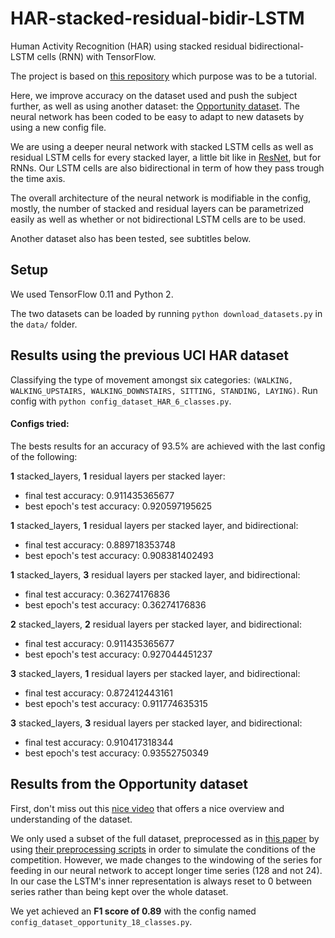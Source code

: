 # HAR-stacked-residual-bidir-LSTM

Human Activity Recognition (HAR) using stacked residual bidirectional-LSTM cells (RNN) with TensorFlow.

The project is based on [this repository](https://github.com/guillaume-chevalier/LSTM-Human-Activity-Recognition) which purpose was to be a tutorial.

Here, we improve accuracy on the dataset used and push the subject further, as well as using another dataset: the [Opportunity dataset](https://archive.ics.uci.edu/ml/datasets/OPPORTUNITY+Activity+Recognition). The neural network has been coded to be easy to adapt to new datasets by using a new config file.

We are using a deeper neural network with stacked LSTM cells as well as residual LSTM cells for every stacked layer, a little bit like in [ResNet](https://research.googleblog.com/2016/08/improving-inception-and-image.html), but for RNNs. Our LSTM cells are also bidirectional in term of how they pass trough the time axis.

The overall architecture of the neural network is modifiable in the config, mostly, the number of stacked and residual layers can be parametrized easily as well as whether or not bidirectional LSTM cells are to be used.

Another dataset also has been tested, see subtitles below.

## Setup

We used TensorFlow 0.11 and Python 2.

The two datasets can be loaded by running `python download_datasets.py` in the `data/` folder.


## Results using the previous UCI HAR dataset

Classifying the type of movement amongst six categories:
`(WALKING, WALKING_UPSTAIRS, WALKING_DOWNSTAIRS, SITTING, STANDING, LAYING)`. Run config with `python config_dataset_HAR_6_classes.py`.

#### Configs tried:

The bests results for an accuracy of 93.5% are achieved with the last config of the following:

**1** stacked_layers,
**1** residual layers per stacked layer:
- final test accuracy: 0.911435365677
- best epoch's test accuracy: 0.920597195625

**1** stacked_layers,
**1** residual layers per stacked layer,
and bidirectional:
- final test accuracy: 0.889718353748
- best epoch's test accuracy: 0.908381402493

**1** stacked_layers,
**3** residual layers per stacked layer,
and bidirectional:
- final test accuracy: 0.36274176836
- best epoch's test accuracy: 0.36274176836

**2** stacked_layers,
**2** residual layers per stacked layer,
and bidirectional:
- final test accuracy: 0.911435365677
- best epoch's test accuracy: 0.927044451237

**3** stacked_layers,
**1** residual layers per stacked layer,
and bidirectional:
- final test accuracy: 0.872412443161
- best epoch's test accuracy: 0.911774635315

**3** stacked_layers,
**3** residual layers per stacked layer,
and bidirectional:
- final test accuracy: 0.910417318344
- best epoch's test accuracy: 0.93552750349


## Results from the Opportunity dataset

First, don't miss out this [nice video](https://www.youtube.com/watch?v=wzuKjjfYnu8) that offers a nice overview and understanding of the dataset.

We only used a subset of the full dataset, preprocessed as in [this paper](http://www.mdpi.com/1424-8220/16/1/115) by using [their preprocessing scripts](https://github.com/sussexwearlab/DeepConvLSTM) in order to simulate the conditions of the competition. However, we made changes to the windowing of the series for feeding in our neural network to accept longer time series (128 and not 24). In our case the LSTM's inner representation is always reset to 0 between series rather than being kept over the whole dataset.

We yet achieved an **F1 score of 0.89** with the config named `config_dataset_opportunity_18_classes.py`.
